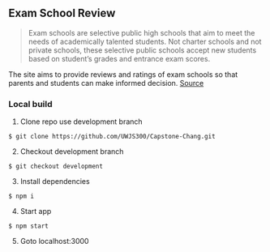 ## Exam School Review

> Exam schools are selective public high schools that aim to meet the needs of academically talented students. Not charter schools and not private schools, these selective public schools accept new students based on student’s grades and entrance exam scores.

The site aims to provide reviews and ratings of exam schools so that parents and students can make informed decision. [Source](http://learninglab.legacy.wbur.org/topics/exam-schools-achievement-and-isee-entrance-exams/)

### Local build
1. Clone repo use development branch
```
$ git clone https://github.com/UWJS300/Capstone-Chang.git
```
2. Checkout development branch
```
$ git checkout development
```
3. Install dependencies
```
$ npm i
```
4. Start app
```
$ npm start
```
5. Goto localhost:3000
